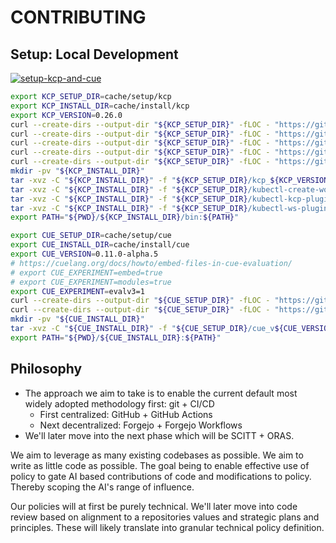 # CONTRIBUTING

## Setup: Local Development

[![setup-kcp-and-cue](https://asciinema.org/a/687943.svg)](https://asciinema.org/a/687943)

```bash
export KCP_SETUP_DIR=cache/setup/kcp
export KCP_INSTALL_DIR=cache/install/kcp
export KCP_VERSION=0.26.0
curl --create-dirs --output-dir "${KCP_SETUP_DIR}" -fLOC - "https://github.com/kcp-dev/kcp/releases/download/v${KCP_VERSION}/kcp_${KCP_VERSION}_checksums.txt"
curl --create-dirs --output-dir "${KCP_SETUP_DIR}" -fLOC - "https://github.com/kcp-dev/kcp/releases/download/v${KCP_VERSION}/kcp_${KCP_VERSION}_linux_amd64.tar.gz"
curl --create-dirs --output-dir "${KCP_SETUP_DIR}" -fLOC - "https://github.com/kcp-dev/kcp/releases/download/v${KCP_VERSION}/kubectl-create-workspace-plugin_${KCP_VERSION}_linux_amd64.tar.gz"
curl --create-dirs --output-dir "${KCP_SETUP_DIR}" -fLOC - "https://github.com/kcp-dev/kcp/releases/download/v${KCP_VERSION}/kubectl-kcp-plugin_${KCP_VERSION}_linux_amd64.tar.gz"
curl --create-dirs --output-dir "${KCP_SETUP_DIR}" -fLOC - "https://github.com/kcp-dev/kcp/releases/download/v${KCP_VERSION}/kubectl-ws-plugin_${KCP_VERSION}_linux_amd64.tar.gz"
mkdir -pv "${KCP_INSTALL_DIR}"
tar -xvz -C "${KCP_INSTALL_DIR}" -f "${KCP_SETUP_DIR}/kcp_${KCP_VERSION}_linux_amd64.tar.gz"
tar -xvz -C "${KCP_INSTALL_DIR}" -f "${KCP_SETUP_DIR}/kubectl-create-workspace-plugin_${KCP_VERSION}_linux_amd64.tar.gz"
tar -xvz -C "${KCP_INSTALL_DIR}" -f "${KCP_SETUP_DIR}/kubectl-kcp-plugin_${KCP_VERSION}_linux_amd64.tar.gz"
tar -xvz -C "${KCP_INSTALL_DIR}" -f "${KCP_SETUP_DIR}/kubectl-ws-plugin_${KCP_VERSION}_linux_amd64.tar.gz"
export PATH="${PWD}/${KCP_INSTALL_DIR}/bin:${PATH}"

export CUE_SETUP_DIR=cache/setup/cue
export CUE_INSTALL_DIR=cache/install/cue
export CUE_VERSION=0.11.0-alpha.5
# https://cuelang.org/docs/howto/embed-files-in-cue-evaluation/
# export CUE_EXPERIMENT=embed=true
# export CUE_EXPERIMENT=modules=true
export CUE_EXPERIMENT=evalv3=1
curl --create-dirs --output-dir "${CUE_SETUP_DIR}" -fLOC - "https://github.com/cue-lang/cue/releases/download/v${CUE_VERSION}/checksums.txt"
curl --create-dirs --output-dir "${CUE_SETUP_DIR}" -fLOC - "https://github.com/cue-lang/cue/releases/download/v${CUE_VERSION}/cue_v${CUE_VERSION}_linux_amd64.tar.gz"
mkdir -pv "${CUE_INSTALL_DIR}"
tar -xvz -C "${CUE_INSTALL_DIR}" -f "${CUE_SETUP_DIR}/cue_v${CUE_VERSION}_linux_amd64.tar.gz"
export PATH="${PWD}/${CUE_INSTALL_DIR}:${PATH}"
```

## Philosophy

- The approach we aim to take is to enable the current default most widely adopted methodology first: git + CI/CD
  - First centralized: GitHub + GitHub Actions
  - Next decentralized: Forgejo + Forgejo Workflows
- We'll later move into the next phase which will be SCITT + ORAS.

We aim to leverage as many existing codebases as possible. We aim to write as
little code as possible. The goal being to enable effective use of policy to
gate AI based contributions of code and modifications to policy. Thereby scoping
the AI's range of influence.

Our policies will at first be purely technical. We'll later move into code
review based on alignment to a repositories values and strategic plans and
principles. These will likely translate into granular technical policy
definition.
